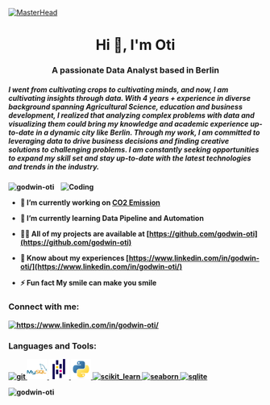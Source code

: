 
[![MasterHead](https://miro.medium.com/v2/resize:fit:1400/1*g__jiesLRIfCRefVG69Pfw.gif)](https://rishavchanda.io)
<h1 align="center">Hi 👋, I'm Oti</h1>
<h3 align="center">A passionate Data Analyst based in Berlin</h3>
<h5 align="left">I went from cultivating crops to cultivating minds, and now, I am cultivating insights through data. 
With 4 years + experience in diverse background spanning Agricultural Science, education and business development, I realized that analyzing complex problems with data and visualizing them could bring my knowledge and academic experience up-to-date in a dynamic city like Berlin.<b>
Through my work, I am committed to leveraging data to drive business decisions and finding creative solutions to challenging problems. I am constantly seeking opportunities to expand my skill set and stay up-to-date with the latest technologies and trends in the industry.</h5>

<img align="right" alt="Coding" width="400" src="https://tse3.mm.bing.net/th?id=OIP.U9KCxb_HkEp-_NzwpZRl2QHaEw&pid=Api&P=0&h=180">


<p align="left"> <img src="https://komarev.com/ghpvc/?username=godwin-oti&label=Profile%20views&color=0e75b6&style=flat" alt="godwin-oti" /> </p>



- 🔭 I’m currently working on [CO2 Emission](https://github.com/Godwin-Oti/CO2-Emission-Analysis)

- 🌱 I’m currently learning **Data Pipeline and Automation**

- 👨‍💻 All of my projects are available at [https://github.com/godwin-oti](https://github.com/godwin-oti)

- 📄 Know about my experiences [https://www.linkedin.com/in/godwin-oti/](https://www.linkedin.com/in/godwin-oti/)

- ⚡ Fun fact **My smile can make you smile**

<h3 align="left">Connect with me:</h3>
<p align="left">
<a href="https://www.linkedin.com/in/godwin-oti/" target="blank"><img align="center" src="https://raw.githubusercontent.com/rahuldkjain/github-profile-readme-generator/master/src/images/icons/Social/linked-in-alt.svg" alt="https://www.linkedin.com/in/godwin-oti/" height="30" width="40" /></a>
</p>

<h3 align="left">Languages and Tools:</h3>
<p align="left"> <a href="https://git-scm.com/" target="_blank" rel="noreferrer"> <img src="https://www.vectorlogo.zone/logos/git-scm/git-scm-icon.svg" alt="git" width="40" height="40"/> </a> <a href="https://www.mysql.com/" target="_blank" rel="noreferrer"> <img src="https://raw.githubusercontent.com/devicons/devicon/master/icons/mysql/mysql-original-wordmark.svg" alt="mysql" width="40" height="40"/> </a> <a href="https://pandas.pydata.org/" target="_blank" rel="noreferrer"> <img src="https://raw.githubusercontent.com/devicons/devicon/2ae2a900d2f041da66e950e4d48052658d850630/icons/pandas/pandas-original.svg" alt="pandas" width="40" height="40"/> </a> <a href="https://www.python.org" target="_blank" rel="noreferrer"> <img src="https://raw.githubusercontent.com/devicons/devicon/master/icons/python/python-original.svg" alt="python" width="40" height="40"/> </a> <a href="https://scikit-learn.org/" target="_blank" rel="noreferrer"> <img src="https://upload.wikimedia.org/wikipedia/commons/0/05/Scikit_learn_logo_small.svg" alt="scikit_learn" width="40" height="40"/> </a> <a href="https://seaborn.pydata.org/" target="_blank" rel="noreferrer"> <img src="https://seaborn.pydata.org/_images/logo-mark-lightbg.svg" alt="seaborn" width="40" height="40"/> </a> <a href="https://www.sqlite.org/" target="_blank" rel="noreferrer"> <img src="https://www.vectorlogo.zone/logos/sqlite/sqlite-icon.svg" alt="sqlite" width="40" height="40"/> </a> </p>

<p><img align="left" src="https://github-readme-stats.vercel.app/api/top-langs?username=godwin-oti&show_icons=true&locale=en&layout=compact" alt="godwin-oti" /></p>




